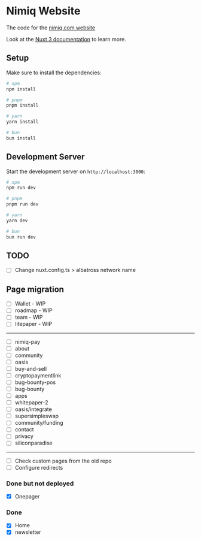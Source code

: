 # Nimiq Website

The code for the [nimiq.com website](https://nimiq.com)

Look at the [Nuxt 3 documentation](https://nuxt.com/docs/getting-started/introduction) to learn more.

## Setup

Make sure to install the dependencies:

```bash
# npm
npm install

# pnpm
pnpm install

# yarn
yarn install

# bun
bun install
```

## Development Server

Start the development server on `http://localhost:3000`:

```bash
# npm
npm run dev

# pnpm
pnpm run dev

# yarn
yarn dev

# bun
bun run dev
```

## TODO

- [ ] Change nuxt.config.ts > albatross network name

## Page migration

- [ ] Wallet - WIP
- [ ] roadmap - WIP
- [ ] team - WIP
- [ ] litepaper - WIP

---

- [ ] nimiq-pay
- [ ] about
- [ ] community
- [ ] oasis
- [ ] buy-and-sell
- [ ] cryptopaymentlink
- [ ] bug-bounty-pos
- [ ] bug-bounty
- [ ] apps
- [ ] whitepaper-2
- [ ] oasis/integrate
- [ ] supersimpleswap
- [ ] community/funding
- [ ] contact
- [ ] privacy
- [ ] siliconparadise

---

- [ ] Check custom pages from the old repo
- [ ] Configure redirects

### Done but not deployed

- [x] Onepager

### Done

- [x] Home
- [x] newsletter
